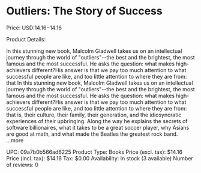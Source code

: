 # Outliers: The Story of Success

Price: USD:$14.16-$14.16

Product Details:

In this stunning new book, Malcolm Gladwell takes us on an intellectual journey through the world of "outliers"--the best and the brightest, the most famous and the most successful. He asks the question: what makes high-achievers different?His answer is that we pay too much attention to what successful people are like, and too little attention to where they are from: that In this stunning new book, Malcolm Gladwell takes us on an intellectual journey through the world of "outliers"--the best and the brightest, the most famous and the most successful. He asks the question: what makes high-achievers different?His answer is that we pay too much attention to what successful people are like, and too little attention to where they are from: that is, their culture, their family, their generation, and the idiosyncratic experiences of their upbringing. Along the way he explains the secrets of software billionaires, what it takes to be a great soccer player, why Asians are good at math, and what made the Beatles the greatest rock band. ...more

UPC: 09a7b0b566ad6225
Product Type: Books
Price (excl. tax): $14.16
Price (incl. tax): $14.16
Tax: $0.00
Availability: In stock (3 available)
Number of reviews: 0